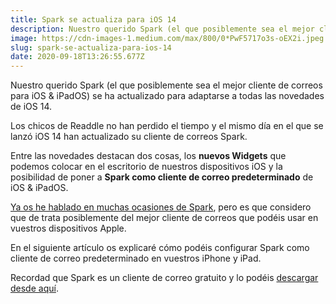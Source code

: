 ```yaml
---
title: Spark se actualiza para iOS 14
description: Nuestro querido Spark (el que posiblemente sea el mejor cliente de correos para iOS & iPadOS) se ha actualizado para adaptarse a todas las…
image: https://cdn-images-1.medium.com/max/800/0*PwF5717o3s-oEX2i.jpeg
slug: spark-se-actualiza-para-ios-14
date: 2020-09-18T13:26:55.677Z
---
```


Nuestro querido Spark (el que posiblemente sea el mejor cliente de correos para iOS & iPadOS) se ha actualizado para adaptarse a todas las novedades de iOS 14.

Los chicos de Readdle no han perdido el tiempo y el mismo día en el que se lanzó iOS 14 han actualizado su cliente de correos Spark.

Entre las novedades destacan dos cosas, los **nuevos Widgets** que podemos colocar en el escritorio de nuestros dispositivos iOS y la posibilidad de poner a **Spark como cliente de correo predeterminado** de iOS & iPadOS.

[Ya os he hablado en muchas ocasiones de Spark](https://ajra.substack.com/archive?utm_source=menu-dropdown&sort=search&search=Spark), pero es que considero que de trata posiblemente del mejor cliente de correos que podéis usar en vuestros dispositivos Apple.

En el siguiente artículo os explicaré cómo podéis configurar Spark como cliente de correo predeterminado en vuestros iPhone y iPad.

Recordad que Spark es un cliente de correo gratuito y lo podéis [descargar desde aquí](https://apple.co/2FJVLXL).
